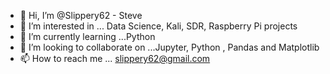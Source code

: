 - 👋 Hi, I’m @Slippery62 -  Steve
- 👀 I’m interested in ... Data Science, Kali, SDR, Raspberry Pi projects
- 🌱 I’m currently learning ...Python
- 💞️ I’m looking to collaborate on ...Jupyter, Python , Pandas and Matplotlib
- 📫 How to reach me ... slippery62@gmail.com

<!---
Slippery62/Slippery62 is a ✨ special ✨ repository because its `README.md` (this file) appears on your GitHub profile.
You can click the Preview link to take a look at your changes.
--->
